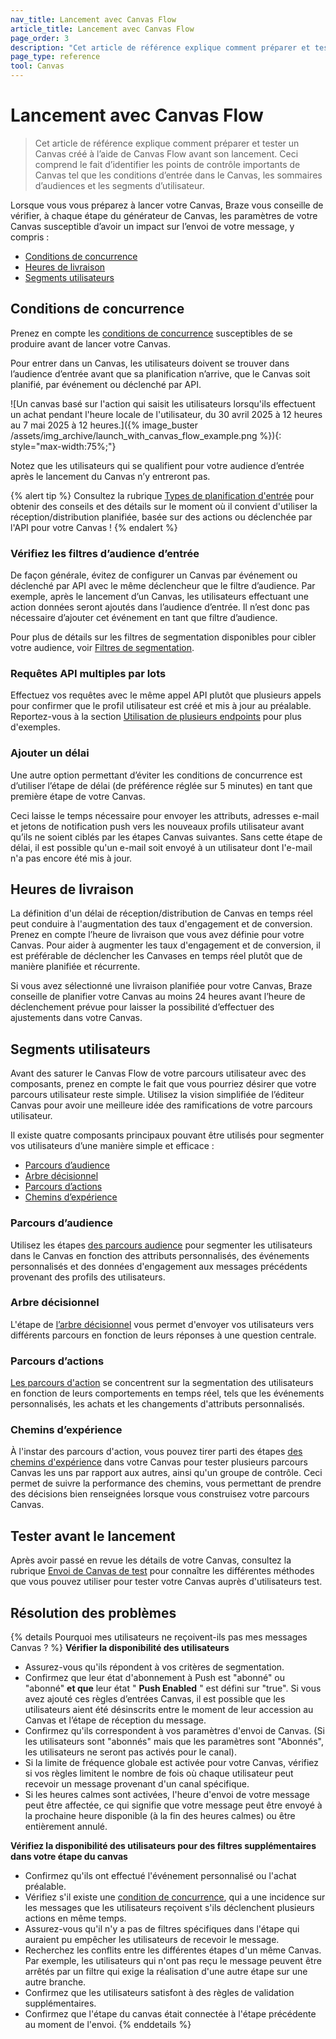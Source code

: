 ```yaml
---
nav_title: Lancement avec Canvas Flow
article_title: Lancement avec Canvas Flow
page_order: 3
description: "Cet article de référence explique comment préparer et tester un Canvas créé à l’aide de Canvas Flow avant son lancement."
page_type: reference
tool: Canvas
---
```


# Lancement avec Canvas Flow

> Cet article de référence explique comment préparer et tester un Canvas créé à l’aide de Canvas Flow avant son lancement. Ceci comprend le fait d’identifier les points de contrôle importants de Canvas tel que les conditions d’entrée dans le Canvas, les sommaires d’audiences et les segments d’utilisateur.

Lorsque vous vous préparez à lancer votre Canvas, Braze vous conseille de vérifier, à chaque étape du générateur de Canvas, les paramètres de votre Canvas susceptible d’avoir un impact sur l’envoi de votre message, y compris :
* [Conditions de concurrence](#race-conditions)
* [Heures de livraison](#delivery-times)
* [Segments utilisateurs](#segment-users)

## Conditions de concurrence 

Prenez en compte les [conditions de concurrence]({{site.baseurl}}/user_guide/engagement_tools/testing/race_conditions/) susceptibles de se produire avant de lancer votre Canvas. 

Pour entrer dans un Canvas, les utilisateurs doivent se trouver dans l’audience d’entrée avant que sa planification n’arrive, que le Canvas soit planifié, par événement ou déclenché par API. 

![Un canvas basé sur l'action qui saisit les utilisateurs lorsqu'ils effectuent un achat pendant l'heure locale de l'utilisateur, du 30 avril 2025 à 12 heures au 7 mai 2025 à 12 heures.]({% image_buster /assets/img_archive/launch_with_canvas_flow_example.png %}){: style="max-width:75%;"}

Notez que les utilisateurs qui se qualifient pour votre audience d’entrée après le lancement du Canvas n’y entreront pas.

{% alert tip %}
Consultez la rubrique [Types de planification d'entrée]({{site.baseurl}}/user_guide/engagement_tools/canvas/create_a_canvas/create_a_canvas/#step-2b-set-your-canvas-entry-schedule) pour obtenir des conseils et des détails sur le moment où il convient d'utiliser la réception/distribution planifiée, basée sur des actions ou déclenchée par l'API pour votre Canvas !
{% endalert %}

### Vérifiez les filtres d’audience d’entrée

De façon générale, évitez de configurer un Canvas par événement ou déclenché par API avec le même déclencheur que le filtre d’audience. Par exemple, après le lancement d’un Canvas, les utilisateurs effectuant une action données seront ajoutés dans l’audience d’entrée. Il n’est donc pas nécessaire d’ajouter cet événement en tant que filtre d’audience. 

Pour plus de détails sur les filtres de segmentation disponibles pour cibler votre audience, voir [Filtres de segmentation]({{site.baseurl}}/user_guide/engagement_tools/segments/segmentation_filters).

### Requêtes API multiples par lots

Effectuez vos requêtes avec le même appel API plutôt que plusieurs appels pour confirmer que le profil utilisateur est créé et mis à jour au préalable. Reportez-vous à la section [Utilisation de plusieurs endpoints]({{site.baseurl}}/user_guide/engagement_tools/testing/race_conditions/#using-multiple-api-endpoints) pour plus d'exemples.

### Ajouter un délai

Une autre option permettant d’éviter les conditions de concurrence est d’utiliser l’étape de délai (de préférence réglée sur 5 minutes) en tant que première étape de votre Canvas. 

Ceci laisse le temps nécessaire pour envoyer les attributs, adresses e-mail et jetons de notification push vers les nouveaux profils utilisateur avant qu’ils ne soient ciblés par les étapes Canvas suivantes. Sans cette étape de délai, il est possible qu'un e-mail soit envoyé à un utilisateur dont l'e-mail n'a pas encore été mis à jour.

## Heures de livraison

La définition d'un délai de réception/distribution de Canvas en temps réel peut conduire à l'augmentation des taux d'engagement et de conversion. Prenez en compte l’heure de livraison que vous avez définie pour votre Canvas. Pour aider à augmenter les taux d'engagement et de conversion, il est préférable de déclencher les Canvases en temps réel plutôt que de manière planifiée et récurrente.

Si vous avez sélectionné une livraison planifiée pour votre Canvas, Braze conseille de planifier votre Canvas au moins 24 heures avant l’heure de déclenchement prévue pour laisser la possibilité d’effectuer des ajustements dans votre Canvas.

## Segments utilisateurs

Avant des saturer le Canvas Flow de votre parcours utilisateur avec des composants, prenez en compte le fait que vous pourriez désirer que votre parcours utilisateur reste simple. Utilisez la vision simplifiée de l’éditeur Canvas pour avoir une meilleure idée des ramifications de votre parcours utilisateur. 

Il existe quatre composants principaux pouvant être utilisés pour segmenter vos utilisateurs d’une manière simple et efficace :

* [Parcours d’audience](#audience-paths)
* [Arbre décisionnel](#decision-split)
* [Parcours d’actions](#action-paths)
* [Chemins d’expérience](#experiment-paths)

### Parcours d’audience

Utilisez les étapes [des parcours audience]({{site.baseurl}}/user_guide/engagement_tools/canvas/canvas_components/audience_paths/) pour segmenter les utilisateurs dans le Canvas en fonction des attributs personnalisés, des événements personnalisés et des données d'engagement aux messages précédents provenant des profils des utilisateurs.

### Arbre décisionnel

L'étape de [l’arbre décisionnel]({{site.baseurl}}/user_guide/engagement_tools/canvas/canvas_components/decision_split/) vous permet d'envoyer vos utilisateurs vers différents parcours en fonction de leurs réponses à une question centrale.

### Parcours d’actions

[Les parcours d'action]({{site.baseurl}}/user_guide/engagement_tools/canvas/canvas_components/action_paths/) se concentrent sur la segmentation des utilisateurs en fonction de leurs comportements en temps réel, tels que les événements personnalisés, les achats et les changements d'attributs personnalisés. 

### Chemins d’expérience

À l'instar des parcours d'action, vous pouvez tirer parti des étapes [des chemins d'expérience]({{site.baseurl}}/user_guide/engagement_tools/canvas/canvas_components/experiment_step/) dans votre Canvas pour tester plusieurs parcours Canvas les uns par rapport aux autres, ainsi qu'un groupe de contrôle. Ceci permet de suivre la performance des chemins, vous permettant de prendre des décisions bien renseignées lorsque vous construisez votre parcours Canvas. 

## Tester avant le lancement

Après avoir passé en revue les détails de votre Canvas, consultez la rubrique [Envoi de Canvas de test]({{site.baseurl}}/user_guide/engagement_tools/canvas/testing_canvases/sending_test_canvases/) pour connaître les différentes méthodes que vous pouvez utiliser pour tester votre Canvas auprès d'utilisateurs test.

## Résolution des problèmes

{% details Pourquoi mes utilisateurs ne reçoivent-ils pas mes messages Canvas ? %}
**Vérifier la disponibilité des utilisateurs**
- Assurez-vous qu'ils répondent à vos critères de segmentation.
- Confirmez que leur état d'abonnement à Push est "abonné" ou "abonné" **et que** leur état " **Push Enabled** " est défini sur "true". Si vous avez ajouté ces règles d’entrées Canvas, il est possible que les utilisateurs aient été désinscrits entre le moment de leur accession au Canvas et l’étape de réception du message.
- Confirmez qu'ils correspondent à vos paramètres d'envoi de Canvas. (Si les utilisateurs sont "abonnés" mais que les paramètres sont "Abonnés", les utilisateurs ne seront pas activés pour le canal).
- Si la limite de fréquence globale est activée pour votre Canvas, vérifiez si vos règles limitent le nombre de fois où chaque utilisateur peut recevoir un message provenant d'un canal spécifique. 
- Si les heures calmes sont activées, l'heure d'envoi de votre message peut être affectée, ce qui signifie que votre message peut être envoyé à la prochaine heure disponible (à la fin des heures calmes) ou être entièrement annulé.

**Vérifiez la disponibilité des utilisateurs pour des filtres supplémentaires dans votre étape du canvas**
- Confirmez qu'ils ont effectué l'événement personnalisé ou l'achat préalable.
- Vérifiez s'il existe une [condition de concurrence]({{site.baseurl}}/user_guide/engagement_tools/testing/race_conditions/), qui a une incidence sur les messages que les utilisateurs reçoivent s'ils déclenchent plusieurs actions en même temps.
- Assurez-vous qu'il n'y a pas de filtres spécifiques dans l'étape qui auraient pu empêcher les utilisateurs de recevoir le message.
- Recherchez les conflits entre les différentes étapes d'un même Canvas. Par exemple, les utilisateurs qui n'ont pas reçu le message peuvent être arrêtés par un filtre qui exige la réalisation d'une autre étape sur une autre branche.
- Confirmez que les utilisateurs satisfont à des règles de validation supplémentaires.
- Confirmez que l'étape du canvas était connectée à l'étape précédente au moment de l'envoi.
{% enddetails %}


